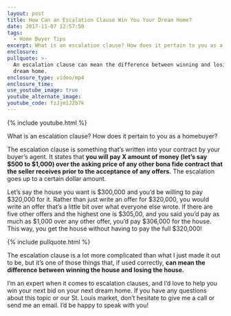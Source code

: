 ```yaml
---
layout: post
title: How Can an Escalation Clause Win You Your Dream Home?
date: 2017-11-07 12:57:50
tags:
  - Home Buyer Tips
excerpt: What is an escalation clause? How does it pertain to you as a homebuyer?
enclosure:
pullquote: >-
  An escalation clause can mean the difference between winning and losing your
  dream home.
enclosure_type: video/mp4
enclosure_time:
use_youtube_image: true
youtube_alternate_image:
youtube_code: fzJjm1JZb7k
---
```



{% include youtube.html %}

What is an escalation clause? How does it pertain to you as a homebuyer?

The escalation clause is something that’s written into your contract by your buyer’s agent. It states that **you will pay X amount of money (let’s say $500 to $1,000) over the asking price of any other bona fide contract that the seller receives prior to the acceptance of any offers.** The escalation goes up to a certain dollar amount.

Let’s say the house you want is $300,000 and you’d be willing to pay $320,000 for it. Rather than just write an offer for $320,000, you would write an offer that’s a little bit over what everyone else wrote. If there are five other offers and the highest one is $305,00, and you said you’d pay as much as $1,000 over any other offer, you’d pay $306,000 for the house. This way, you get the house without having to pay the full $320,000!

{% include pullquote.html %}

The escalation clause is a lot more complicated than what I just made it out to be, but it’s one of those things that, if used correctly, **can mean the difference between winning the house and losing the house.**

I’m an expert when it comes to escalation clauses, and I’d love to help you win your next bid on your next dream home. If you have any questions about this topic or our St. Louis market, don’t hesitate to give me a call or send me an email. I’d be happy to speak with you!